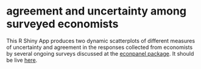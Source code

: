 # agreement and uncertainty among surveyed economists

This R Shiny App produces two dynamic scatterplots of different measures of uncertainty and agreement in the responses collected from economists by several ongoing surveys discussed at the [econpanel package](https://github.com/corybrunson/econpanel). It should be live [here](https://corybrunson.shinyapps.io/igm-app).